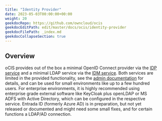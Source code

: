 ```yaml
---
title: "Identity Provider"
date: 2023-05-03T00:00:00+00:00
weight: 20
geekdocRepo: https://github.com/owncloud/ocis
geekdocEditPath: edit/master/docs/ocis/identity-provider
geekdocFilePath: _index.md
geekdocCollapseSection: true
---
```


## Overview

oCIS provides out of the box a minimal OpenID Connect provider via the [IDP service](../../services/idp/) and a minimal LDAP service via the [IDM service](../../services/idm/). Both services are limited in the provided functionality, see the [admin documentation](https://doc.owncloud.com/ocis/next/deployment/services/s-list/idp.html) for details, and can be used for small environments like up to a few hundred users. For enterprise environments, it is highly recommended using enterprise grade external software like KeyCloak plus openLDAP or MS ADFS with Active Directory, which can be configured in the respective service. Entrada ID (formerly Azure AD) is in preparation, but not yet released or documented and might need some small fixes, and for certain functions a LDAP/AD connection.
